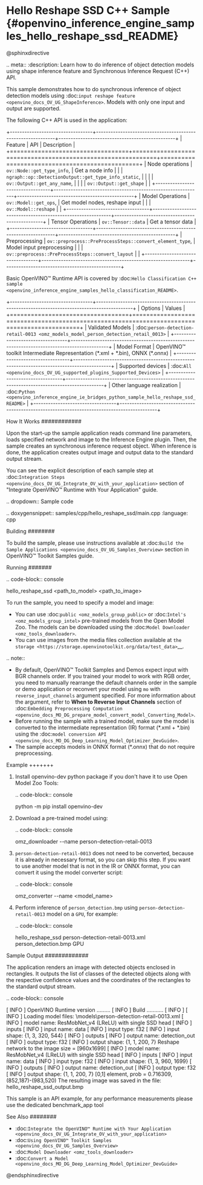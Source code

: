 # Hello Reshape SSD C++ Sample {#openvino_inference_engine_samples_hello_reshape_ssd_README}

@sphinxdirective

.. meta::
   :description: Learn how to do inference of object 
                 detection models using shape inference feature and Synchronous 
                 Inference Request (C++) API.


This sample demonstrates how to do synchronous inference of object detection models using :doc:`input reshape feature <openvino_docs_OV_UG_ShapeInference>`.
Models with only one input and output are supported.

The following C++ API is used in the application:

+----------------------------------+-------------------------------------------------------------+------------------------------------------------+
| Feature                          | API                                                         | Description                                    |
+==================================+=============================================================+================================================+
| Node operations                  | ``ov::Node::get_type_info``,                                | Get a node info                                |
|                                  | ``ngraph::op::DetectionOutput::get_type_info_static``,      |                                                |
|                                  | ``ov::Output::get_any_name``,                               |                                                |
|                                  | ``ov::Output::get_shape``                                   |                                                |
+----------------------------------+-------------------------------------------------------------+------------------------------------------------+
| Model Operations                 | ``ov::Model::get_ops``,                                     | Get model nodes, reshape input                 |
|                                  | ``ov::Model::reshape``                                      |                                                |
+----------------------------------+-------------------------------------------------------------+------------------------------------------------+
| Tensor Operations                | ``ov::Tensor::data``                                        | Get a tensor data                              |
+----------------------------------+-------------------------------------------------------------+------------------------------------------------+
| Preprocessing                    | ``ov::preprocess::PreProcessSteps::convert_element_type``,  | Model input preprocessing                      |
|                                  | ``ov::preprocess::PreProcessSteps::convert_layout``         |                                                |
+----------------------------------+-------------------------------------------------------------+------------------------------------------------+

Basic OpenVINO™ Runtime API is covered by :doc:`Hello Classification C++ sample <openvino_inference_engine_samples_hello_classification_README>`.

+----------------------------------+---------------------------------------------------------------------------------------------+
| Options                          | Values                                                                                      |
+==================================+=============================================================================================+
| Validated Models                 | :doc:`person-detection-retail-0013 <omz_models_model_person_detection_retail_0013>`         |
+----------------------------------+---------------------------------------------------------------------------------------------+
| Model Format                     | OpenVINO™ toolkit Intermediate Representation (\*.xml + \*.bin), ONNX (\*.onnx)             |
+----------------------------------+---------------------------------------------------------------------------------------------+
| Supported devices                | :doc:`All <openvino_docs_OV_UG_supported_plugins_Supported_Devices>`                        |
+----------------------------------+---------------------------------------------------------------------------------------------+
| Other language realization       | :doc:`Python <openvino_inference_engine_ie_bridges_python_sample_hello_reshape_ssd_README>` |
+----------------------------------+---------------------------------------------------------------------------------------------+

How It Works
############

Upon the start-up the sample application reads command line parameters, loads specified network and image to the Inference
Engine plugin. Then, the sample creates an synchronous inference request object. When inference is done, the application creates output image and output data to the standard output stream.

You can see the explicit description of each sample step at :doc:`Integration Steps <openvino_docs_OV_UG_Integrate_OV_with_your_application>` section of "Integrate OpenVINO™ Runtime with Your Application" guide.

.. dropdown:: Sample code 

   .. doxygensnippet:: samples/cpp/hello_reshape_ssd/main.cpp 
      :language: cpp

Building
########

To build the sample, please use instructions available at :doc:`Build the Sample Applications <openvino_docs_OV_UG_Samples_Overview>` section in OpenVINO™ Toolkit Samples guide.

Running
#######

.. code-block:: console
   
   hello_reshape_ssd <path_to_model> <path_to_image> <device>

To run the sample, you need to specify a model and image:

- You can use :doc:`public <omz_models_group_public>` or :doc:`Intel's <omz_models_group_intel>` pre-trained models from the Open Model Zoo. The models can be downloaded using the :doc:`Model Downloader <omz_tools_downloader>`.
- You can use images from the media files collection available at `the storage <https://storage.openvinotoolkit.org/data/test_data>`__.

.. note::
  
   - By default, OpenVINO™ Toolkit Samples and Demos expect input with BGR channels order. If you trained your model to work with RGB order, you need to manually rearrange the default channels order in the sample or demo application or reconvert your model using ``mo`` with ``reverse_input_channels`` argument specified. For more information about the argument, refer to **When to Reverse Input Channels** section of :doc:`Embedding Preprocessing Computation <openvino_docs_MO_DG_prepare_model_convert_model_Converting_Model>`.
   - Before running the sample with a trained model, make sure the model is converted to the intermediate representation (IR) format (\*.xml + \*.bin) using the :doc:`model conversion API <openvino_docs_MO_DG_Deep_Learning_Model_Optimizer_DevGuide>`.
   - The sample accepts models in ONNX format (\*.onnx) that do not require preprocessing.

Example
+++++++

1. Install openvino-dev python package if you don't have it to use Open Model Zoo Tools:

   .. code-block:: console
      
      python -m pip install openvino-dev

2. Download a pre-trained model using:

   .. code-block:: console
      
      omz_downloader --name person-detection-retail-0013

3. ``person-detection-retail-0013`` does not need to be converted, because it is already in necessary format, so you can skip this step. If you want to use another model that is not in the IR or ONNX format, you can convert it using the model converter script:

   .. code-block:: console
      
      omz_converter --name <model_name>

4. Perform inference of ``person_detection.bmp`` using ``person-detection-retail-0013`` model on a ``GPU``, for example:
   
   .. code-block:: console
      
      hello_reshape_ssd person-detection-retail-0013.xml person_detection.bmp GPU

Sample Output
#############

The application renders an image with detected objects enclosed in rectangles. It outputs the list of classes of the detected objects along with the respective confidence values and the coordinates of the rectangles to the standard output stream.

.. code-block:: console
   
   [ INFO ] OpenVINO Runtime version ......... <version>
   [ INFO ] Build ........... <build>
   [ INFO ]
   [ INFO ] Loading model files: \models\person-detection-retail-0013.xml
   [ INFO ] model name: ResMobNet_v4 (LReLU) with single SSD head
   [ INFO ]     inputs
   [ INFO ]         input name: data
   [ INFO ]         input type: f32
   [ INFO ]         input shape: {1, 3, 320, 544}
   [ INFO ]     outputs
   [ INFO ]         output name: detection_out
   [ INFO ]         output type: f32
   [ INFO ]         output shape: {1, 1, 200, 7}
   Reshape network to the image size = [960x1699]
   [ INFO ] model name: ResMobNet_v4 (LReLU) with single SSD head
   [ INFO ]     inputs
   [ INFO ]         input name: data
   [ INFO ]         input type: f32
   [ INFO ]         input shape: {1, 3, 960, 1699}
   [ INFO ]     outputs
   [ INFO ]         output name: detection_out
   [ INFO ]         output type: f32
   [ INFO ]         output shape: {1, 1, 200, 7}
   [0,1] element, prob = 0.716309,    (852,187)-(983,520)
   The resulting image was saved in the file: hello_reshape_ssd_output.bmp
   
   This sample is an API example, for any performance measurements please use the dedicated benchmark_app tool

See Also
########

- :doc:`Integrate the OpenVINO™ Runtime with Your Application <openvino_docs_OV_UG_Integrate_OV_with_your_application>`
- :doc:`Using OpenVINO™ Toolkit Samples <openvino_docs_OV_UG_Samples_Overview>`
- :doc:`Model Downloader <omz_tools_downloader>`
- :doc:`Convert a Model <openvino_docs_MO_DG_Deep_Learning_Model_Optimizer_DevGuide>`

@endsphinxdirective

